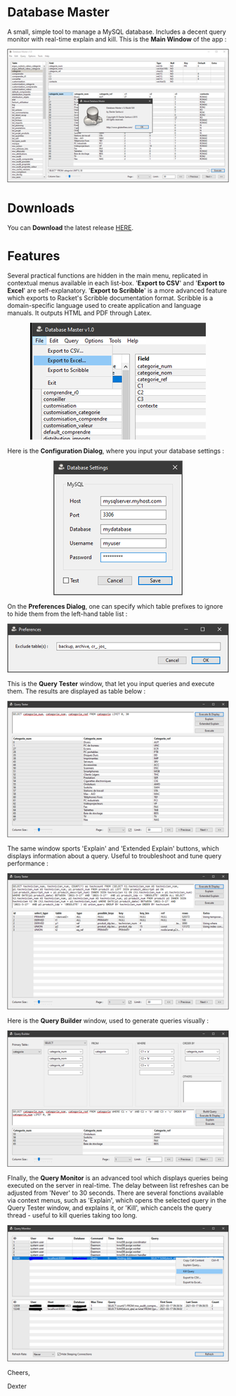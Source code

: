 # Database Master

A small, simple tool to manage a MySQL database. Includes a decent query monitor with real-time explain and kill.
This is the <b>Main Window</b> of the app :

<p align="center"><img src="Screenshots/MainWindow.PNG"></p>

# Downloads

You can <b>Download</b> the latest release [HERE](/releases/latest).

# Features

Several practical functions are hidden in the main menu, replicated in contextual menus available in each list-box. '<b>Export to CSV</b>' and '<b>Export to Excel</b>' are self-explanatory. '<b>Export to Scribble</b>' is a more advanced feature which exports to Racket's Scribble documentation format. Scribble is a domain-specific language used to create application and language manuals. It outputs HTML and PDF through Latex.

<p align="center"><img src="Screenshots/Export-Options.PNG"></p>

Here is the <b>Configuration Dialog</b>, where you input your database settings :

<p align="center"><img src="Screenshots/Settings.PNG"></p>

On the <b>Preferences Dialog</b>, one can specify which table prefixes to ignore to hide them from the left-hand table list :

<p align="center"><img src="Screenshots/Preferences.PNG"></p>

This is the <b>Query Tester</b> window, that let you input queries and execute them. The results are displayed as table below :

<p align="center"><img src="Screenshots/QueryTester.PNG"></p>

The same window sports 'Explain' and 'Extended Explain' buttons, which displays information about a query. Useful to troubleshoot and tune query performance :

<p align="center"><img src="Screenshots/Explain.PNG"></p>

Here is the <b>Query Builder</b> window, used to generate queries visually :

<p align="center"><img src="Screenshots/QueryBuilder.PNG"></p>

FInally, the <b>Query Monitor</b> is an advanced tool which displays queries being executed on the server in real-time. The delay between list refreshes can be adjusted from 'Never' to 30 seconds. There are several fonctions available via context menus, such as 'Explain', which opens the selected query in the Query Tester window, and explains it, or 'Kill', which cancels the query thread - useful to kill queries taking too long.

<p align="center"><img src="Screenshots/QueryMonitor.PNG"></p>

Cheers,

Dexter
